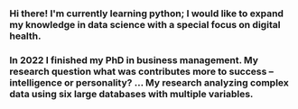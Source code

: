 ### Hi there! I'm currently learning python; I would like to expand my knowledge in data science with a special focus on digital health. 
### In 2022 I finished my PhD in business management. My research question what was contributes more to success – intelligence or personality? … My research analyzing complex data using six large databases with multiple variables.  
